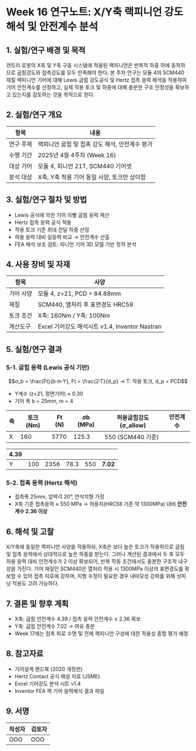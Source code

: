 # Week 16 연구노트: X/Y축 랙피니언 강도 해석 및 안전계수 분석

## 1. 실험/연구 배경 및 목적

갠트리 로봇의 X축 및 Y축 구동 시스템에 적용된 랙피니언은 반복적 하중 하에 동작하므로 굽힘강도와 접촉강도를 모두 만족해야 한다. 본 주차 연구는 모듈 4의 SCM440 재질 랙피니언 기어에 대해 Lewis 굽힘 강도공식 및 Hertz 접촉 응력 해석을 적용하여 기어 안전계수를 산정하고, 실제 작용 토크 및 하중에 대해 충분한 구조 안정성을 확보하고 있는지를 검토하는 것을 목적으로 한다.

## 2. 실험/연구 개요

| 항목    | 내용                          |
| ----- | --------------------------- |
| 연구 주제 | 랙피니언 굽힘 및 접촉 강도 해석, 안전계수 평가 |
| 수행 기간 | 2025년 4월 4주차 (Week 16)      |
| 대상 기어 | 모듈 4, 피니언 21T, SCM440 기어셋   |
| 분석 대상 | X축, Y축 적용 기어 동일 사양, 토크만 상이함 |

## 3. 실험/연구 절차 및 방법

- Lewis 공식에 의한 기어 이빨 굽힘 응력 계산
- Hertz 접촉 응력 공식 적용
- 작용 토크 기준 최대 전달 하중 산정
- 허용 응력 대비 실응력 비교 → 안전계수 산출
- FEA 해석 보조 검토: 피니언 기어 3D 모델 기반 정적 분석

## 4. 사용 장비 및 자재

| 항목    | 사양                                     |
| ----- | -------------------------------------- |
| 기어 사양 | 모듈 4, z=21, PCD = 84.88mm              |
| 재질    | SCM440, 열처리 후 표면경도 HRC58               |
| 토크 조건 | X축: 160Nm / Y축: 100Nm                  |
| 계산도구  | Excel 기어강도 해석시트 v1.4, Inventor Nastran |

## 5. 실험/연구 결과

### 5-1. 굽힘 응력 (Lewis 공식 기반)

```math
σ_b = \frac{Ft}{b·m·Y},
Ft = \frac{2·T}{d_p} → T: 작용 토크, d_p = PCD
```

- Y계수 (z=21, 정면기어) ≈ 0.30
- 기어 폭 b = 25mm, m = 4

| 축 | 토크 (Nm) | Ft (N) | σb (MPa) | 허용굽힘강도 (σ\_allow) | 안전계수 |
| - | ------- | ------ | -------- | ----------------- | ---- |
| X | 160     | 3770   | 125.3    | 550 (SCM440 기준)   |      |

| **4.39** |     |      |      |     |          |
| -------- | --- | ---- | ---- | --- | -------- |
| Y        | 100 | 2356 | 78.3 | 550 | **7.02** |

### 5-2. 접촉 응력 (Hertz 해석)

- 접촉폭 25mm, 압력각 20°, 연삭치형 가정
- X축 기준 접촉응력 ≈ 550 MPa → 허용치(HRC58 기준 약 1300MPa) 대비 **안전계수 2.36 이상**

## 6. 해석 및 고찰

X/Y축에 동일한 랙피니언 사양을 적용하되, X축은 보다 높은 토크가 작용하므로 굽힘 및 접촉 응력에서 상대적으로 높은 하중을 받는다. 그러나 계산된 결과에서 두 축 모두 허용 응력 대비 안전계수가 2 이상 확보되어, 반복 작동 조건에서도 충분한 구조적 내구성을 가진다. 기어 재질인 SCM440은 열처리 적용 시 1300MPa 이상의 표면경도를 확보할 수 있어 접촉 피로에 강하며, 치형 수정이 필요한 경우 내마모성 강화를 위해 샷피닝 적용도 고려 가능하다.

## 7. 결론 및 향후 계획

- X축: 굽힘 안전계수 4.39 / 접촉 응력 안전계수 ≥ 2.36 확보
- Y축: 굽힘 안전계수 7.02 → 여유 충분
- Week 17에는 접촉 피로 수명 및 전체 랙피니언 구성에 대한 적용성 종합 평가 예정

## 8. 참고자료

- 기어설계 핸드북 (2020 개정판)
- Hertz Contact 공식 해설 자료 (JSME)
- Excel 기어강도 분석 시트 v1.4
- Inventor FEA 랙 기어 응력해석 결과 파일

## 9. 서명

| 작성자 | 검토자 |
| --- | --- |
| OOO | OOO |

